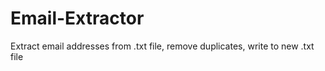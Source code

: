 # Email-Extractor
Extract email addresses from .txt file, remove duplicates, write to new .txt file
